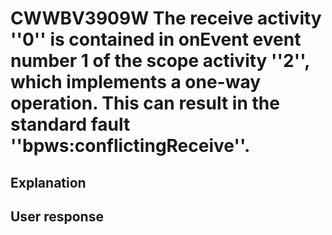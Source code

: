 # CWWBV3909W The receive activity ''0'' is contained in onEvent event number 1 of the scope activity ''2'', which implements a one-way operation. This can result in the standard fault ''bpws:conflictingReceive''.

## Explanation

## User response